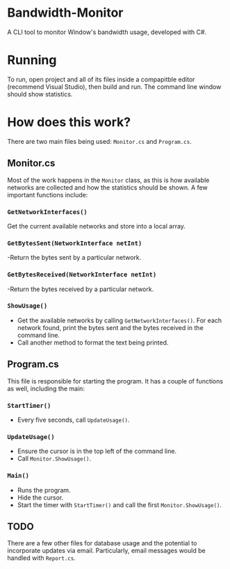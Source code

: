# Bandwidth-Monitor
A CLI tool to monitor Window's bandwidth usage, developed with C#.

# Running
To run, open project and all of its files inside a compapitble editor (recommend Visual Studio), then build and run.
The command line window should show statistics.

# How does this work?
There are two main files being used: `Monitor.cs` and `Program.cs`.

## Monitor.cs
Most of the work happens in the `Monitor` class, as this is how available networks are collected and how
the statistics should be shown. A few important functions include:

### `GetNetworkInterfaces()`
Get the current available networks and store into a local array.

### `GetBytesSent(NetworkInterface netInt)`
-Return the bytes sent by a particular network.

### `GetBytesReceived(NetworkInterface netInt)`
-Return the bytes received by a particular network.

### `ShowUsage()`
- Get the available networks by calling `GetNetworkInterfaces()`. For each network found,
print the bytes sent and the bytes received in the command line.
- Call another method to format the text being printed.

## Program.cs
This file is responsible for starting the program. It has a couple of functions as well, including the main:

### `StartTimer()`
- Every five seconds, call `UpdateUsage()`.

### `UpdateUsage()`
- Ensure the cursor is in the top left of the command line.
- Call `Monitor.ShowUsage()`.

### `Main()`
- Runs the program.
- Hide the cursor.
- Start the timer with `StartTimer()` and call the first `Monitor.ShowUsage()`.

## TODO
There are a few other files for database usage and the potential to incorporate updates via email. Particularly, email messages would
be handled with `Report.cs`.
